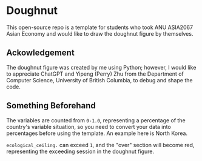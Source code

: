 # Doughnut
This open-source repo is a template for students who took ANU ASIA2067 Asian Economy and would like to draw the doughnut figure by themselves.
## Ackowledgement 
The doughnut figure was created by me using Python; however, I would like to appreciate ChatGPT and Yipeng (Perry) Zhu from the Department of Computer Science, University of British Columbia, to debug and shape the code.
## Something Beforehand
The variables are counted from `0-1.0`, representing a percentage of the country's variable situation, so you need to convert your data into percentages before using the template. An example here is North Korea.

`ecological_ceiling.` can exceed `1`, and the "over" section will become red, representing the exceeding session in the doughnut figure.
